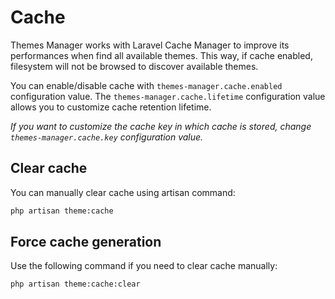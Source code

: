 # Cache
Themes Manager works with Laravel Cache Manager to improve its performances when find all available themes. This way, if cache enabled, filesystem will not be browsed to discover available themes.

You can enable/disable cache with `themes-manager.cache.enabled` configuration value. The `themes-manager.cache.lifetime` configuration value allows you to customize cache retention lifetime.

_If you want to customize the cache key in which cache is stored, change `themes-manager.cache.key` configuration value._

## Clear cache
You can manually clear cache using artisan command:
```bash
php artisan theme:cache
```

## Force cache generation
Use the following command if you need to clear cache manually:
```bash
php artisan theme:cache:clear
```